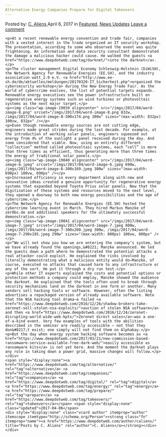 ```yaml
---
Alternative Energy Companies Prepare for Digital Takeovers
---
```

<article class="post-listing post-19032 post type-post status-publish format-standard has-post-thumbnail hentry  tag-alternative tag-companies tag-digital tag-energy tag-prepare tag-takeovers">
    <div class="post-inner">
        <span>Posted by: <a href="https://www.deepdotweb.com/author/caliens/" title="">C. Aliens </a></span>
    <span>April 6, 2017</span>
    <span>in <a href="https://www.deepdotweb.com/category/deepdot-news/" rel="category tag">Featured</a>, <a href="https://www.deepdotweb.com/category/news-updates/" rel="category tag">News Updates</a></span>
    <span><a href="https://www.deepdotweb.com/2017/04/06/alternative-energy-companies-prepare-digital-takeovers/#respond">Leave a comment</a></span>
    </p>
    <div class="clear"></div>
    
    <p>At a recent renewable energy convention and trade fair, companies with a vested interest in the trade organized an IT security workshop. The presentation, according to some who observed the event was quite frightening. An information and data security consultant demonstrated the damage a malicious hacker could cause. He walked the guests <a href="https://www.deepdotweb.com/tag/darknet/">into the darknet</a>.</p>
    <p>The cluster management Digital Economy Schleswig-Holstein (DiWiSH), the Network Agency for Renewable Energies (EE.SH), and the industry association watt_2.0 e.V. <a href="http://www.ee-sh.de/de/aktuelles/meldungen/20170320-IT_Sicherheit.php">organized the cybersecurity workshop</a> during the New Energy Trade Fair. As the world of cybercrime evolves, the list of potential targets expands. Renewable energy executives see the power infrastructure built on regenerative energy systems such as wind turbines or photovoltaic systems as the next major target.</p>
    <p><img class="wp-image-19039 aligncenter" src="/imgs/2017/04/word-image-8.png" srcset="/imgs/2017/04/word-image-8.png 832w, /imgs/2017/04/word-image-8-300x174.png 300w" sizes="(max-width: 832px) 100vw, 832px" /></p>
    <p>Even though renewable energy sources are not cutting edge, engineers made great strides during the last decade. For example, at the introduction of working solar panels, engineers squeezed out energy from 4% of the sunlight a panel received during the day. And some considered that viable. Now, using an entirely different “collection” method called photovoltaic systems, each “cell” is more than three times as efficient, thus generating more than three times the energy of traditional solar panels.</p>
    <p><img class="wp-image-19040 aligncenter" src="/imgs/2017/04/word-image-6.jpeg" srcset="/imgs/2017/04/word-image-6.jpeg 690w, /imgs/2017/04/word-image-6-300x169.jpeg 300w" sizes="(max-width: 690px) 100vw, 690px" /></p>
    <p>Increased efficiency in every department along with new and innovative ideas created a genuine opportunity for regenerative energy systems that expanded beyond Toyota Prius solar panels. Now that the digitization of these systems and resources moved to the next level, they opened a doorway to both new energy possibilities and the age of cybercrime.</p>
    <p>The Network Agency for Renewable Energies (EE.SH) hosted the cybercrime learning event in March. They hired Markus Manzke of zer0bs.de and additional speakers for the ultimately successful demonstration.</p>
    <p><img class="wp-image-19041 aligncenter" src="/imgs/2017/04/word-image-7.jpeg" srcset="/imgs/2017/04/word-image-7.jpeg 800w, /imgs/2017/04/word-image-7-300x200.jpeg 300w, /imgs/2017/04/word-image-7-290x195.jpeg 290w" sizes="(max-width: 800px) 100vw, 800px" /></p>
    <p>“We will not show you how we are entering the company’s system, but we have already found the openings,&#8221; Manzke announced. He led the guests down a path where he demonstrated the potential attacks a real attacker could exploit. He explained the risks involved by literally demonstrating what a malicious entity would do—Manzke, of course, executed no attacks that caused harm to any infrastructure or any of the sort. He put it through a dry run test.</p>
    <p>While other IT experts explained the costs and potential options or protection methods a company could employ, Manzke showed the audience the darknet. He explained that the tools often used to break through security mechanisms land on the darknet in one form or another. Many vendors sell hacking tools or software. However, often the listing advertises a repackaged version of already available software. Note that the NSA hacking tool drama—a failed <a href="https://www.deepdotweb.com/2016/12/26/shadow-brokers-take-zeronet-sell-stolen-nsa-exploits/">auction of stolen NSA software</a> and then <a href="https://www.deepdotweb.com/2016/12/24/zeronet-disrupting-world-wide-web-kptx/">Zeronet direct sales</a>—was a one-of-a-kind event. Very few examples of tools with the abilities described in the seminar are readily accessible – not that they don&#8217;t exist; one simply will not find them on Alphabay.</p>
    <p>But the day when energy system hacking software becomes as <a href="https://www.deepdotweb.com/2017/03/21/new-commission-based-ransomware-service-available-free-dark-web/">easily accessible as ransomware kits</a> is not yet here. And the moment the darknet plays any role in taking down a power grid, massive changes will follow.</p>
    </div>
    <span style="display:none"><a href="https://www.deepdotweb.com/tag/alternative/" rel="tag">alternative</a> <a href="https://www.deepdotweb.com/tag/companies/" rel="tag">companies</a> <a href="https://www.deepdotweb.com/tag/digital/" rel="tag">digital</a> <a href="https://www.deepdotweb.com/tag/energy/" rel="tag">energy</a> <a href="https://www.deepdotweb.com/tag/prepare/" rel="tag">prepare</a> <a href="https://www.deepdotweb.com/tag/takeovers/" rel="tag">takeovers</a></span> <span style="display:none" class="updated">2017-04-06</span>
    <div style="display:none" class="vcard author" itemprop="author" itemscope itemtype="http://schema.org/Person"><strong class="fn" itemprop="name"><a href="https://www.deepdotweb.com/author/caliens/" title="Posts by C. Aliens" rel="author">C. Aliens</a></strong></div>
    </div>
</article>

